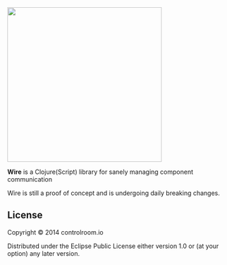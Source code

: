 <img src="http://controlroom.io/images/wire-logo.png?1235" width=350/>

**Wire** is a Clojure(Script) library for sanely managing component
communication

Wire is still a proof of concept and is undergoing daily breaking changes.

## License

Copyright © 2014 controlroom.io

Distributed under the Eclipse Public License either version 1.0 or (at
your option) any later version.
